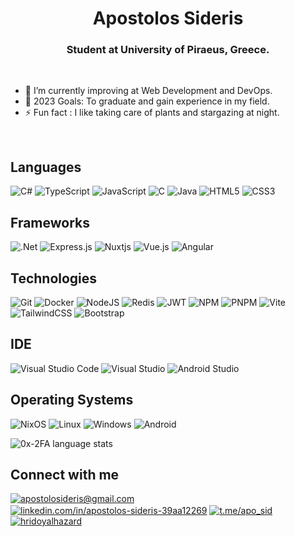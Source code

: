 <h1 align="center">Apostolos Sideris</h1>
<h3 align="center">Student at University of Piraeus, Greece.</h3>

<br>

- 🌱 I’m currently improving at Web Development and DevOps.
- 🥅 2023 Goals: To graduate and gain experience in my field.
- ⚡ Fun fact : I like taking care of plants and stargazing at night.

<br>

## Languages

![C#](https://img.shields.io/badge/-C%23-000?&logo=Csharp)
![TypeScript](https://img.shields.io/badge/-TypeScript-000?&logo=TypeScript)
![JavaScript](https://img.shields.io/badge/-JavaScript-000?&logo=JavaScript)
![C](https://img.shields.io/badge/-C-000?&logo=C )
![Java](https://img.shields.io/badge/-Java-000?&logo=openjdk&logoColor=orange)
![HTML5](https://img.shields.io/badge/HTML-000?&logo=html5)
![CSS3](https://img.shields.io/badge/CSS-000?&logo=css3&logoColor=blue)

## Frameworks

![.Net](https://img.shields.io/badge/.NET-000?&logo=.net&logoColor=AF81FF)
![Express.js](https://img.shields.io/badge/Express.js-000?&logo=express&logoColor=%2361DAFB)
![Nuxtjs](https://img.shields.io/badge/Nuxt-000?&logo=nuxtdotjs&logoColor=#00DC82)
![Vue.js](https://img.shields.io/badge/Vue-000?&logo=vuedotjs&logoColor=%234FC08D)
![Angular](https://img.shields.io/badge/Angular-000?&logo=angular&logoColor=D63232)

## Technologies

![Git](https://img.shields.io/badge/Git-000?&logo=git&logoColor=23F05033)
![Docker](https://img.shields.io/badge/-Docker-000?&logo=Docker)
![NodeJS](https://img.shields.io/badge/Node.js-000?&logo=node.js&logoColor=green)
![Redis](https://img.shields.io/badge/-Redis-000?&logo=Redis)
![JWT](https://img.shields.io/badge/JWT-000?&logo=JSON%20web%20tokens)
![NPM](https://img.shields.io/badge/npm-000?&logo=npm&logoColor=23CB3837)
![PNPM](https://img.shields.io/badge/pnpm-000?&logo=pnpm&logoColor=234a4a4a)
![Vite](https://img.shields.io/badge/Vite-000?&logo=vite&logoColor=23646CFF)
![TailwindCSS](https://img.shields.io/badge/TailwindCSS-000?&logo=tailwind-css&logoColor=6FA8DC)
![Bootstrap](https://img.shields.io/badge/Bootstrap-000?&logo=bootstrap&logoColor=776396)

## IDE

![Visual Studio Code](https://img.shields.io/badge/Visual%20Studio%20Code-000?&logo=visual-studio-code&logoColor=0078d7)
![Visual Studio](https://img.shields.io/badge/Visual%20Studio-000?&logo=visual-studio&logoColor=5C2D91)
![Android Studio](https://img.shields.io/badge/Android%20Studio-000?&logo=android-studio&logoColor=3DDC84)


## Operating Systems

![NixOS](https://img.shields.io/badge/NixOS-000?&logo=NixOS&logoColor=5277C3)
![Linux](https://img.shields.io/badge/-Linux-000?&logo=Linux&logoColor=FCC624)
![Windows](https://img.shields.io/badge/Windows-000?&logo=windows&logoColor=0078D6)
![Android](https://img.shields.io/badge/Android-000?&logo=android&logoColor=3DDC84)

<p><img align="center"
    src="https://github-readme-stats-2on1.vercel.app/api/top-langs?username=0x-2FA&langs_count=8&show_icons=true&locale=en&bg_color=0d1117&text_color=ffffff&layout=compact"
    alt="0x-2FA language stats" 
    bg_color=#808080/></p>

## Connect with me

<a href="mailto:apostolosideris@gmail.com" target="blank"><img align="center" src="https://img.shields.io/badge/Gmail-000?&logo=gmail&logoColor=D14836" alt="apostolosideris@gmail.com"/></a>
<a href="https://www.linkedin.com/in/apostolos-sideris-39aa12269" target="blank"><img align="center" src="https://img.shields.io/badge/LinkedIn-000?&logo=linkedin&logoColor=0077B5" alt="linkedin.com/in/apostolos-sideris-39aa12269"/></a>
<a href="https://t.me/apo_sid"><img align="center" src="https://img.shields.io/badge/Telegram-000?&logo=telegram&logoColor=1ea0e0" alt="t.me/apo_sid"/></a>
<a href="https://www.discordapp.com/users/0623" target="blank"><img align="center" src="https://img.shields.io/badge/Discord-000?&logo=discord&logoColor=235865F2" alt="hridoyalhazard"/></a>
